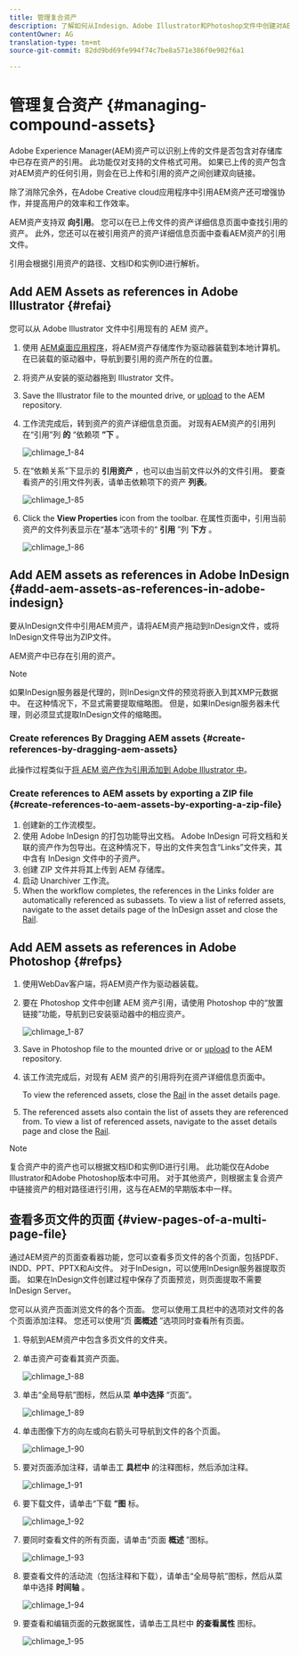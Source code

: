 ```yaml
---
title: 管理复合资产
description: 了解如何从Indesign、Adobe Illustrator和Photoshop文件中创建对AEM资产的引用。 还了解如何使用页面查看器功能查看多页文件的各个页面，包括PDF、INDD、PPT、PPTX和Ai文件。
contentOwner: AG
translation-type: tm+mt
source-git-commit: 82dd9bd69fe994f74c7be8a571e386f0e902f6a1

---
```



# 管理复合资产 {#managing-compound-assets}

Adobe Experience Manager(AEM)资产可以识别上传的文件是否包含对存储库中已存在资产的引用。 此功能仅对支持的文件格式可用。 如果已上传的资产包含对AEM资产的任何引用，则会在已上传和引用的资产之间创建双向链接。

除了消除冗余外，在Adobe Creative cloud应用程序中引用AEM资产还可增强协作，并提高用户的效率和工作效率。

AEM资产支持双 **向引用**。 您可以在已上传文件的资产详细信息页面中查找引用的资产。 此外，您还可以在被引用资产的资产详细信息页面中查看AEM资产的引用文件。

引用会根据引用资产的路径、文档ID和实例ID进行解析。

## Add AEM Assets as references in Adobe Illustrator {#refai}

您可以从 Adobe Illustrator 文件中引用现有的 AEM 资产。

1. 使用 [AEM桌面应用程序](https://docs.adobe.com/content/help/en/experience-manager-desktop-app/using/using.html)，将AEM资产存储库作为驱动器装载到本地计算机。 在已装载的驱动器中，导航到要引用的资产所在的位置。
1. 将资产从安装的驱动器拖到 Illustrator 文件。
1. Save the Illustrator file to the mounted drive, or [upload](/help/assets/manage-digital-assets.md#uploading-assets) to the AEM repository.
1. 工作流完成后，转到资产的资产详细信息页面。 对现有AEM资产的引用列在“引用”列 **的** “依赖项 **”下** 。

   ![chlimage_1-84](assets/chlimage_1-84.png)

1. 在“依赖关系”下显示的 **引用资产** ，也可以由当前文件以外的文件引用。 要查看资产的引用文件列表，请单击依赖项下的资产 **列表**。

   ![chlimage_1-85](assets/chlimage_1-85.png)

1. Click the **View Properties** icon from the toolbar. 在属性页面中，引用当前资产的文件列表显示在“基本”选项卡的“ **引用** ”列 **下方** 。

   ![chlimage_1-86](assets/chlimage_1-86.png)

## Add AEM assets as references in Adobe InDesign {#add-aem-assets-as-references-in-adobe-indesign}

要从InDesign文件中引用AEM资产，请将AEM资产拖动到InDesign文件，或将InDesign文件导出为ZIP文件。

AEM资产中已存在引用的资产。 <!-- You can extract subassets by [configuring InDesign server](/help/assets/indesign.md). Embedded assets in an InDesign file are extracted as subassets. -->

>[!NOTE]
>
>如果InDesign服务器是代理的，则InDesign文件的预览将嵌入到其XMP元数据中。 在这种情况下，不显式需要提取缩略图。 但是，如果InDesign服务器未代理，则必须显式提取InDesign文件的缩略图。

### Create references By Dragging AEM assets {#create-references-by-dragging-aem-assets}

此操作过程类似于[将 AEM 资产作为引用添加到 Adobe Illustrator 中](#refai)。

### Create references to AEM assets by exporting a ZIP file {#create-references-to-aem-assets-by-exporting-a-zip-file}

1. 创建新的工作流模型。
1. 使用 Adobe InDesign 的打包功能导出文档。
Adobe InDesign 可将文档和关联的资产作为包导出。在这种情况下，导出的文件夹包含“Links”文件夹，其中含有 InDesign 文件中的子资产。
1. 创建 ZIP 文件并将其上传到 AEM 存储库。
1. 启动 Unarchiver 工作流。
1. When the workflow completes, the references in the Links folder are automatically referenced as subassets. To view a list of referred assets, navigate to the asset details page of the InDesign asset and close the [Rail](/help/sites-cloud/authoring/getting-started/basic-handling.md#rail-selector).

## Add AEM assets as references in Adobe Photoshop {#refps}

1. 使用WebDav客户端，将AEM资产作为驱动器装载。
1. 要在 Photoshop 文件中创建 AEM 资产引用，请使用 Photoshop 中的“放置链接”功能，导航到已安装驱动器中的相应资产。

   ![chlimage_1-87](assets/chlimage_1-87.png)

1. Save in Photoshop file to the mounted drive or or [upload](/help/assets/manage-digital-assets.md#uploading-assets) to the AEM repository.
1. 该工作流完成后，对现有 AEM 资产的引用将列在资产详细信息页面中。

   To view the referenced assets, close the [Rail](/help/sites-cloud/authoring/getting-started/basic-handling.md#rail-selector) in the asset details page.

1. The referenced assets also contain the list of assets they are referenced from. To view a list of referenced assets, navigate to the asset details page and close the [Rail](/help/sites-cloud/authoring/getting-started/basic-handling.md#rail-selector).

>[!NOTE]
>
>复合资产中的资产也可以根据文档ID和实例ID进行引用。 此功能仅在Adobe Illustrator和Adobe Photoshop版本中可用。 对于其他资产，则根据主复合资产中链接资产的相对路径进行引用，这与在AEM的早期版本中一样。

## 查看多页文件的页面 {#view-pages-of-a-multi-page-file}

通过AEM资产的页面查看器功能，您可以查看多页文件的各个页面，包括PDF、INDD、PPT、PPTX和Ai文件。 对于InDesign，可以使用InDesign服务器提取页面。 如果在InDesign文件创建过程中保存了页面预览，则页面提取不需要InDesign Server。

您可以从资产页面浏览文件的各个页面。 您可以使用工具栏中的选项对文件的各个页面添加注释。 您还可以使用“页 **面概述** ”选项同时查看所有页面。

1. 导航到AEM资产中包含多页文件的文件夹。
1. 单击资产可查看其资产页面。

   ![chlimage_1-88](assets/chlimage_1-88.png)

1. 单击“全局导航”图标，然后从菜 **单中选择** “页面”。

   ![chlimage_1-89](assets/chlimage_1-89.png)

1. 单击图像下方的向左或向右箭头可导航到文件的各个页面。

   ![chlimage_1-90](assets/chlimage_1-90.png)

1. 要对页面添加注释，请单击工 **具栏中** 的注释图标，然后添加注释。

   ![chlimage_1-91](assets/chlimage_1-91.png)

1. 要下载文件，请单击“下载 **”图** 标。

   ![chlimage_1-92](assets/chlimage_1-92.png)

1. 要同时查看文件的所有页面，请单击“页面 **概述** ”图标。

   ![chlimage_1-93](assets/chlimage_1-93.png)

1. 要查看文件的活动流（包括注释和下载），请单击“全局导航”图标，然后从菜单中选择 **时间轴** 。

   ![chlimage_1-94](assets/chlimage_1-94.png)

1. 要查看和编辑页面的元数据属性，请单击工具栏中 **的查看属性** 图标。

   ![chlimage_1-95](assets/chlimage_1-95.png)
